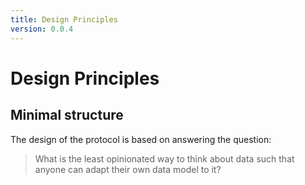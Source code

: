 ```yaml
---
title: Design Principles
version: 0.0.4
---
```


# Design Principles

## Minimal structure

The design of the protocol is based on answering the question:

> What is the least opinionated way to think about data such that anyone can adapt their own data model to it?


